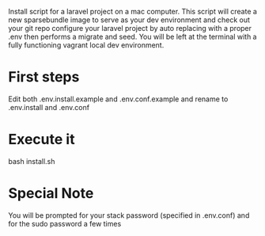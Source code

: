 Install script for a laravel project on a mac computer. This script will create a new sparsebundle image to serve as your dev environment and check out your git repo configure your laravel project by auto replacing with a proper .env then performs a migrate and seed. You will be left at the terminal with a fully functioning vagrant local dev environment.

# First steps
Edit both .env.install.example and .env.conf.example and rename to .env.install and .env.conf

# Execute it
bash install.sh

# Special Note
You will be prompted for your stack password (specified in .env.conf) and for the sudo password a few times